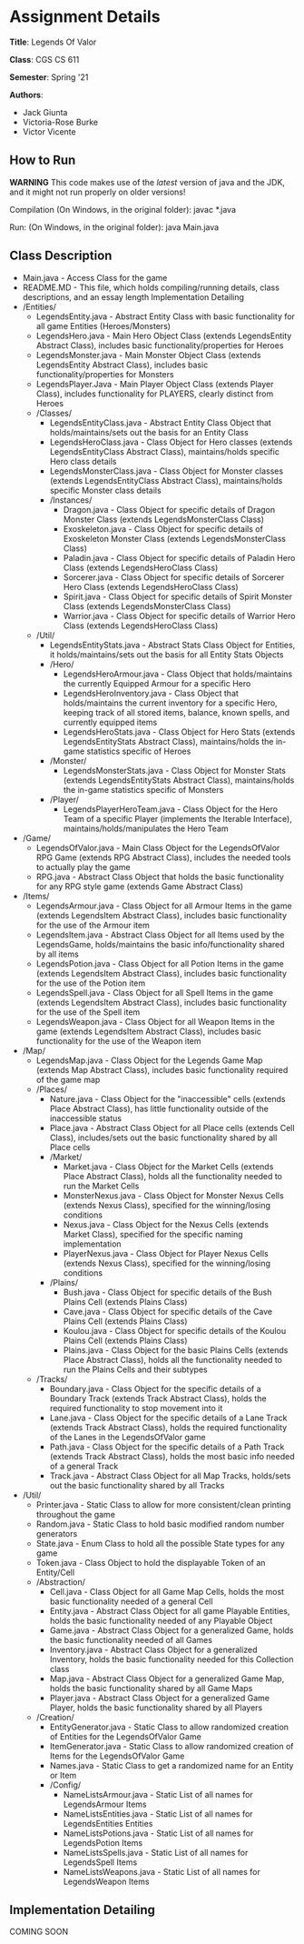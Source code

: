 # Assignment Details

**Title**: Legends Of Valor

**Class**: CGS CS 611

**Semester**: Spring '21

**Authors**:
- Jack Giunta
- Victoria-Rose Burke
- Victor Vicente



## How to Run

**WARNING** This code makes use of the _latest_ version of java and the JDK, and it might not run properly on older versions!

Compilation (On Windows, in the original folder): javac *.java

Run: (On Windows, in the original folder): java Main.java



## Class Description

- Main.java - Access Class for the game
- README.MD - This file, which holds compiling/running details, class descriptions, and an essay length Implementation Detailing
- /Entities/
  - LegendsEntity.java - Abstract Entity Class with basic functionality for all game Entities (Heroes/Monsters)
  - LegendsHero.java - Main Hero Object Class (extends LegendsEntity Abstract Class), includes basic functionality/properties for Heroes
  - LegendsMonster.java - Main Monster Object Class (extends LegendsEntity Abstract Class), includes basic functionality/properties for Monsters
  - LegendsPlayer.Java - Main Player Object Class (extends Player Class), includes functionality for PLAYERS, clearly distinct from Heroes
  - /Classes/
    - LegendsEntityClass.java - Abstract Entity Class Object that holds/maintains/sets out the basis for an Entity Class
	- LegendsHeroClass.java - Class Object for Hero classes (extends LegendsEntityClass Abstract Class), maintains/holds specific Hero class details
	- LegendsMonsterClass.java - Class Object for Monster classes (extends LegendsEntityClass Abstract Class), maintains/holds specific Monster class details
	- /Instances/
	  - Dragon.java - Class Object for specific details of Dragon Monster Class (extends LegendsMonsterClass Class)
	  - Exoskeleton.java - Class Object for specific details of Exoskeleton Monster Class (extends LegendsMonsterClass Class)
	  - Paladin.java - Class Object for specific details of Paladin Hero Class (extends LegendsHeroClass Class)
	  - Sorcerer.java - Class Object for specific details of Sorcerer Hero Class (extends LegendsHeroClass Class)
	  - Spirit.java - Class Object for specific details of Spirit Monster Class (extends LegendsMonsterClass Class)
	  - Warrior.java - Class Object for specific details of Warrior Hero Class (extends LegendsHeroClass Class)
  - /Util/
    - LegendsEntityStats.java - Abstract Stats Class Object for Entities, it holds/maintains/sets out the basis for all Entity Stats Objects
	- /Hero/
	  - LegendsHeroArmour.java - Class Object that holds/maintains the currently Equipped Armour for a specific Hero
	  - LegendsHeroInventory.java - Class Object that holds/maintains the current inventory for a specific Hero, keeping track of all stored items, balance, known spells, and currently equipped items
	  - LegendsHeroStats.java - Class Object for Hero Stats (extends LegendsEntityStats Abstract Class), maintains/holds the in-game statistics specific of Heroes
	- /Monster/
	  - LegendsMonsterStats.java - Class Object for Monster Stats (extends LegendsEntityStats Abstract Class), maintains/holds the in-game statistics specific of Monsters
	- /Player/
	  - LegendsPlayerHeroTeam.java - Class Object for the Hero Team of a specific Player (implements the Iterable Interface), maintains/holds/manipulates the Hero Team
- /Game/
  - LegendsOfValor.java - Main Class Object for the LegendsOfValor RPG Game (extends RPG Abstract Class), includes the needed tools to actually play the game
  - RPG.java - Abstract Class Object that holds the basic functionality for any RPG style game (extends Game Abstract Class)
- /Items/
  - LegendsArmour.java - Class Object for all Armour Items in the game (extends LegendsItem Abstract Class), includes basic functionality for the use of the Armour item
  - LegendsItem.java - Abstract Class Object for all Items used by the LegendsGame, holds/maintains the basic info/functionality shared by all items
  - LegendsPotion.java - Class Object for all Potion Items in the game (extends LegendsItem Abstract Class), includes basic functionality for the use of the Potion item
  - LegendsSpell.java - Class Object for all Spell Items in the game (extends LegendsItem Abstract Class), includes basic functionality for the use of the Spell item
  - LegendsWeapon.java - Class Object for all Weapon Items in the game (extends LegendsItem Abstract Class), includes basic functionality for the use of the Weapon item
- /Map/
  - LegendsMap.java - Class Object for the Legends Game Map (extends Map Abstract Class), includes basic functionality required of the game map
  - /Places/
    - Nature.java - Class Object for the "inaccessible" cells (extends Place Abstract Class), has little functionality outside of the inaccessible status
	- Place.java - Abstract Class Object for all Place cells (extends Cell Class), includes/sets out the basic functionality shared by all Place cells
	- /Market/
	  - Market.java - Class Object for the Market Cells (extends Place Abstract Class), holds all the functionality needed to run the Market Cells
	  - MonsterNexus.java - Class Object for Monster Nexus Cells (extends Nexus Class), specified for the winning/losing conditions
	  - Nexus.java - Class Object for the Nexus Cells (extends Market Class), specified for the specific naming implementation
	  - PlayerNexus.java - Class Object for Player Nexus Cells (extends Nexus Class), specified for the winning/losing conditions
	- /Plains/
	  - Bush.java - Class Object for specific details of the Bush Plains Cell (extends Plains Class)
	  - Cave.java - Class Object for specific details of the Cave Plains Cell (extends Plains Class)
	  - Koulou.java - Class Object for specific details of the Koulou Plains Cell (extends Plains Class)
	  - Plains.java - Class Object for the basic Plains Cells (extends Place Abstract Class), holds all the functionality needed to run the Plains Cells and their subtypes
  - /Tracks/
    - Boundary.java - Class Object for the specific details of a Boundary Track (extends Track Abstract Class), holds the required functionality to stop movement into it
	- Lane.java - Class Object for the specific details of a Lane Track (extends Track Abstract Class), holds the required functionality of the Lanes in the LegendsOfValor game
	- Path.java - Class Object for the specific details of a Path Track (extends Track Abstract Class), holds the most basic info needed of a general Track
	- Track.java - Abstract Class Object for all Map Tracks, holds/sets out the basic functionality shared by all Tracks
- /Util/
  - Printer.java - Static Class to allow for more consistent/clean printing throughout the game
  - Random.java - Static Class to hold basic modified random number generators
  - State.java - Enum Class to hold all the possible State types for any game
  - Token.java - Class Object to hold the displayable Token of an Entity/Cell
  - /Abstraction/
    - Cell.java - Class Object for all Game Map Cells, holds the most basic functionality needed of a general Cell
	- Entity.java - Abstract Class Object for all game Playable Entities, holds the basic functionality needed of any Playable Object
	- Game.java - Abstract Class Object for a generalized Game, holds the basic functionality needed of all Games
	- Inventory.java - Abstract Class Object for a generalized Inventory, holds the basic functionality needed for this Collection class
	- Map.java - Abstract Class Object for a generalized Game Map, holds the basic functionality shared by all Game Maps
	- Player.java - Abstract Class Object for a generalized Game Player, holds the basic functionality shared by all Players
  - /Creation/
    - EntityGenerator.java - Static Class to allow randomized creation of Entities for the LegendsOfValor Game
	- ItemGenerator.java - Static Class to allow randomized creation of Items for the LegendsOfValor Game
	- Names.java - Static Class to get a randomized name for an Entity or Item
	- /Config/
	  - NameListsArmour.java - Static List of all names for LegendsArmour Items
	  - NameListsEntities.java - Static List of all names for LegendsEntities Entities
	  - NameListsPotions.java - Static List of all names for LegendsPotion Items
	  - NameListsSpells.java - Static List of all names for LegendsSpell Items
	  - NameListsWeapons.java - Static List of all names for LegendsWeapon Items




## Implementation Detailing

COMING SOON